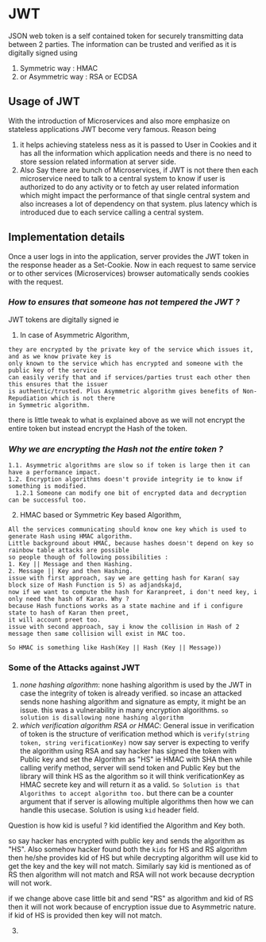 # JWT #

JSON web token is a self contained token for securely transmitting data between 2 parties. The information can be trusted and verified as it is digitally signed using 
1. Symmetric way : HMAC 
2. or Asymmetric way : RSA or ECDSA

## Usage of JWT ##

With the introduction of Microservices and also more emphasize on stateless applications JWT become very famous. Reason being
1. it helps achieving stateless ness as it is passed to User in Cookies and it has all the information which application needs and there is no need to store session related information at server side.
2. Also Say there are bunch of Microservices, if JWT is not there then each microservice need to talk to a central system to know if user is authorized to do any activity or to fetch ay user related information which might impact the performance of that single central system and also increases a lot of dependency on that system. plus latency which is introduced due to each service calling a central system.

## Implementation details ##

Once a user logs in into the application, server provides the JWT token in the response header as a Set-Cookie. Now in each request to same service or to other services (Microservices) browser automatically sends cookies with the request.

### *How to ensures that someone has not tempered the JWT ?* ###
JWT tokens are digitally signed ie 
1. In case of Asymmetric Algorithm,
``` 
they are encrypted by the private key of the service which issues it, and as we know private key is 
only known to the service which has encrypted and someone with the public key of the service 
can easily verify that and if services/parties trust each other then this ensures that the issuer 
is authentic/trusted. Plus Asymmetric algorithm gives benefits of Non-Repudiation which is not there 
in Symmetric algorithm.
```
there is little tweak to what is explained above as we will not encrypt the entire token but instead encrypt the Hash of the token. 
### *Why we are encrypting the Hash not the entire token ?* ###
```
1.1. Asymmetric algorithms are slow so if token is large then it can have a performance impact.
1.2. Encryption algorithms doesn't provide integrity ie to know if something is modified. 
  1.2.1 Someone can modify one bit of encrypted data and decryption can be successful too.
```
2. HMAC based or Symmetric Key based Algorithm,
```
All the services communicating should know one key which is used to generate Hash using HMAC algorithm. 
Little background about HMAC, because hashes doesn't depend on key so rainbow table attacks are possible 
so people though of following possibilities :
1. Key || Message and then Hashing.
2. Message || Key and then Hashing.
issue with first approach, say we are getting hash for Karan( say block size of Hash Function is 5) as adjandskajd, 
now if we want to compute the hash for Karanpreet, i don't need key, i only need the hash of Karan. Why ?
because Hash functions works as a state machine and if i configure state to hash of Karan then preet, 
it will account preet too.
issue with second approach, say i know the collision in Hash of 2 message then same collision will exist in MAC too.

So HMAC is something like Hash(Key || Hash (Key || Message)) 
```

### Some of the Attacks against JWT ###
1. *none hashing algorithm*: none hashing algorithm is used by the JWT in case the 
integrity of token is already verified. so incase an attacked sends none hashing algorithm 
and signature as empty, it might be an issue. this was a vulnerability in many encryption algorithms.
``` so solution is disallowing none hashing algorithm ```
2. *which verification algorithm RSA or HMAC*: General issue in verification of token is the structure of verification 
method which is 
``` verify(string token, string verificationKey) ```
now say server is expecting to verify the algorithm using RSA and say hacker has signed the token with Public key and set
the Algorithm as "HS" ie HMAC with SHA then while calling verify method, server will send token and Public Key but the library will think HS as the algorithm so it will think verificationKey as HMAC secrete key and will return it as a valid.
```So Solution is that Algorithms to accept algorithm too.```
but there can be a counter argument that if server is allowing multiple algorithms then how we can handle this usecase.
Solution is using `kid` header field.

Question is how kid is useful ?
kid identified the Algorithm and Key both. 

so say hacker has encrypted with public key and sends the algorithm as "HS". Also somehow hacker found both the `kids` for HS and RS algorithm then he/she provides kid of HS but while decrypting algorithm will use kid to get the key and the key will not match. Similarly say kid is mentioned as of RS then algorithm will not match and RSA will not work because decryption will not work.

if we change above case little bit and send "RS" as algorithm and kid of RS then it will not work because of encryption issue due to Asymmetric nature. if kid of HS is provided then key will not match.


3. 







  
  
